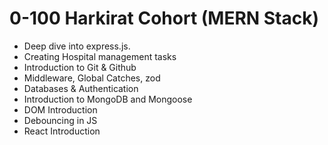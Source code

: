 # 0-100 Harkirat Cohort (MERN Stack)

- Deep dive into express.js.
- Creating Hospital management tasks
- Introduction to Git & Github
- Middleware, Global Catches, zod
- Databases & Authentication
- Introduction to MongoDB and Mongoose
- DOM Introduction
- Debouncing in JS
- React Introduction